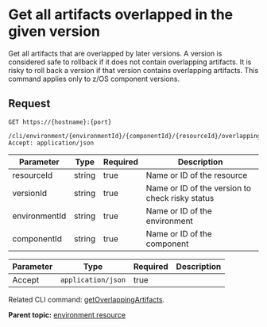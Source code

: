 # Get all artifacts overlapped in the given version

Get all artifacts that are overlapped by later versions. A version is considered safe to rollback if it does not contain overlapping artifacts. It is risky to roll back a version if that version contains overlapping artifacts. This command applies only to z/OS component versions.

## Request

```
GET https://{hostname}:{port}
    /cli/environment/{environmentId}/{componentId}/{resourceId}/overlappingArtifacts/{versionId}
Accept: application/json

```

|Parameter|Type|Required|Description|
|---------|----|--------|-----------|
|resourceId|string|true|Name or ID of the resource|
|versionId|string|true|Name or ID of the version to check risky status|
|environmentId|string|true|Name or ID of the environment|
|componentId|string|true|Name or ID of the component|

|Parameter|Type|Required|Description|
|---------|----|--------|-----------|
|Accept|`application/json`|true| |

Related CLI command: [getOverlappingArtifacts](udclient_getoverlappingartifacts.md).

**Parent topic:** [environment resource](../../com.ibm.udeploy.api.doc/topics/rest_cli_environment.md)

